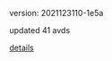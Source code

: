 version: 2021123110-1e5a

updated 41 avds

[details](https://github.com/0x74f917491bfa7ebfa379/ali_avd_db/blob/master/change_log/2021/12/31/10/1e5a.txt)